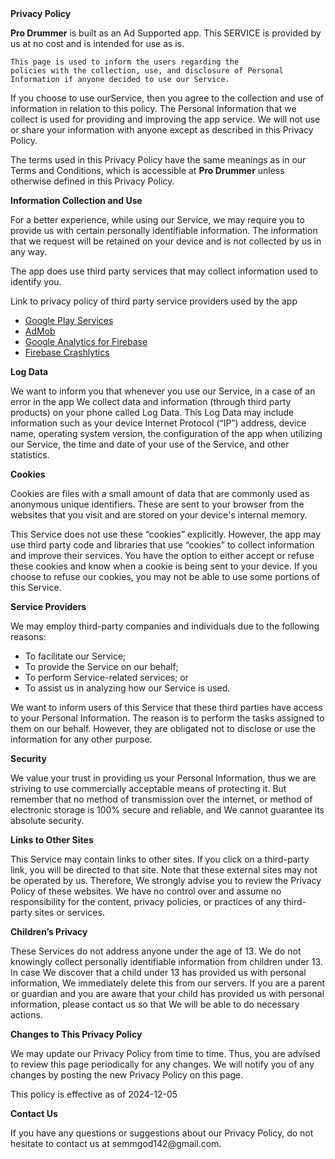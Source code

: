 <!DOCTYPE html>
<html>

<body>
<strong>Privacy Policy</strong>
<p>
     <b>Pro Drummer</b> is built as
    an Ad Supported app. This SERVICE is provided by
    us at no cost and is intended for use as
    is.
</p>
<p>

    This page is used to inform the users regarding the
    policies with the collection, use, and disclosure of Personal
    Information if anyone decided to use our Service.
</p>
<p>
    If you choose to use ourService, then you agree to
    the collection and use of information in relation to this
    policy. The Personal Information that we collect is
    used for providing and improving the app service. We will not use or share your information with
    anyone except as described in this Privacy Policy.
</p> <p>
    The terms used in this Privacy Policy have the same meanings
    as in our Terms and Conditions, which is accessible at
  <b> Pro Drummer</b> unless otherwise defined in this Privacy Policy.
</p>
<p><strong>Information Collection and Use</strong></p>
<p>
    For a better experience, while using our Service, we
    may require you to provide us with certain personally
    identifiable information. The information that
    we request will be retained on your device and is not collected by us in any way.
</p> <div><p>
    The app does use third party services that may collect
    information used to identify you.
</p> <p>
    Link to privacy policy of third party service providers used
    by the app
</p> <ul><li><a href="https://www.google.com/policies/privacy/" target="_blank">Google Play Services</a></li><li><a href="https://support.google.com/admob/answer/6128543?hl=en" target="_blank">AdMob</a></li><li><a href="https://firebase.google.com/policies/analytics" target="_blank">Google Analytics for Firebase</a></li><li><a href="https://firebase.google.com/support/privacy/" target="_blank">Firebase Crashlytics</a></li><!----><!----><!----><!----><!----><!----><!----><!----><!----><!----><!----><!----></ul></div> <p><strong>Log Data</strong></p> <p>
    We want to inform you that whenever you
    use our Service, in a case of an error in the app
    We collect data and information (through third party
    products) on your phone called Log Data. This Log Data may
    include information such as your device Internet Protocol
    (“IP”) address, device name, operating system version, the
    configuration of the app when utilizing our Service,
    the time and date of your use of the Service, and other
    statistics.
</p> <p><strong>Cookies</strong></p> <p>
    Cookies are files with a small amount of data that are
    commonly used as anonymous unique identifiers. These are sent
    to your browser from the websites that you visit and are
    stored on your device's internal memory.
</p> <p>
    This Service does not use these “cookies” explicitly. However,
    the app may use third party code and libraries that use
    “cookies” to collect information and improve their services.
    You have the option to either accept or refuse these cookies
    and know when a cookie is being sent to your device. If you
    choose to refuse our cookies, you may not be able to use some
    portions of this Service.
</p> <p><strong>Service Providers</strong></p> <p>
    We may employ third-party companies and
    individuals due to the following reasons:
</p> <ul><li>To facilitate our Service;</li> <li>To provide the Service on our behalf;</li> <li>To perform Service-related services; or</li> <li>To assist us in analyzing how our Service is used.</li></ul> <p>
    We want to inform users of this Service
    that these third parties have access to your Personal
    Information. The reason is to perform the tasks assigned to
    them on our behalf. However, they are obligated not to
    disclose or use the information for any other purpose.
</p> <p><strong>Security</strong></p> <p>
    We value your trust in providing us your
    Personal Information, thus we are striving to use commercially
    acceptable means of protecting it. But remember that no method
    of transmission over the internet, or method of electronic
    storage is 100% secure and reliable, and We cannot
    guarantee its absolute security.
</p> <p><strong>Links to Other Sites</strong></p> <p>
    This Service may contain links to other sites. If you click on
    a third-party link, you will be directed to that site. Note
    that these external sites may not be operated by us.
    Therefore, We strongly advise you to review the
    Privacy Policy of these websites. We have
    no control over and assume no responsibility for the content,
    privacy policies, or practices of any third-party sites or
    services.
</p> <p><strong>Children’s Privacy</strong></p> <p>
    These Services do not address anyone under the age of 13.
    We do not knowingly collect personally
    identifiable information from children under 13. In case
    We discover that a child under 13 has provided
    us with personal information, We immediately
    delete this from our servers. If you are a parent or guardian
    and you are aware that your child has provided us with
    personal information, please contact us so that
    We will be able to do necessary actions.
</p> <p><strong>Changes to This Privacy Policy</strong></p> <p>
    We may update our Privacy Policy from
    time to time. Thus, you are advised to review this page
    periodically for any changes. We  will
    notify you of any changes by posting the new Privacy Policy on
    this page.
</p> <p>This policy is effective as of 2024-12-05</p> <p><strong>Contact Us</strong></p> <p>
    If you have any questions or suggestions about our
    Privacy Policy, do not hesitate to contact us at semmgod142@gmail.com.
</p>
</body>
</html>
